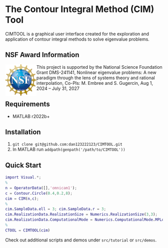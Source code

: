 # The Contour Integral Method (CIM) Tool

CIMTOOL is a graphical user interface created for the exploration
and application of contour integral methods to solve eigenvalue
problems.

## NSF Award Information

<img src="./figures/NSF_Official_logo_CMYK.png" width="100" height="100" align="left" /> This project is supported by the National Science Foundation Grant DMS-241141, Nonlinear eigenvalue problems: A new paradigm through the lens of systems theory and rational interpolation, Co-PIs: M. Embree and S. Gugercin, Aug 1, 2024 – July 31, 2027

## Requirements

- MATLAB r2022b+

## Installation

1. `git clone git@github.com:dan123222123/CIMTOOL.git`
2. In MATLAB run `addpath(genpath('/path/to/CIMTOOL'))`

## Quick Start

```matlab
import Visual.*;
%
n = OperatorData([],'omnicam1');
c = Contour.Circle(0.4,0.2,8);
cim = CIM(n,c);
%
cim.SampleData.ell = 3; cim.SampleData.r = 3;
cim.RealizationData.RealizationSize = Numerics.RealizationSize(3,3);
cim.RealizationData.ComputationalMode = Numerics.ComputationalMode.MPLoewner;
%
CTOOL = CIMTOOL(cim)
```

Check out additional scripts and demos under `src/tutorial` or `src/demos`.